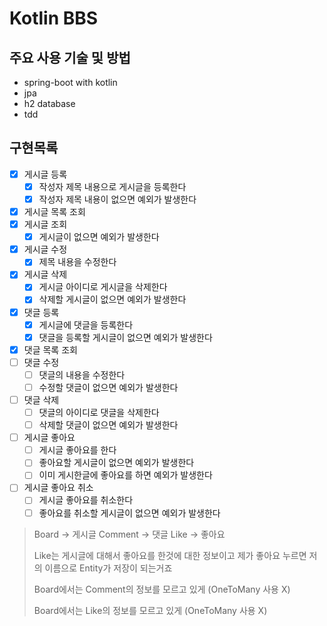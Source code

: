 # Kotlin BBS

## 주요 사용 기술 및 방법

* spring-boot with kotlin
* jpa
* h2 database
* tdd

## 구현목록

* [x] 게시글 등록
    * [x] 작성자 제목 내용으로 게시글을 등록한다
    * [x] 작성자 제목 내용이 없으면 예외가 발생한다
* [x] 게시글 목록 조회
* [x] 게시글 조회
    * [x] 게시글이 없으면 예외가 발생한다
* [x] 게시글 수정
    * [x] 제목 내용을 수정한다
* [x] 게시글 삭제
    * [x] 게시글 아이디로 게시글을 삭제한다
    * [x] 삭제할 게시글이 없으면 예외가 발생한다
* [x] 댓글 등록
    * [x] 게시글에 댓글을 등록한다
    * [x] 댓글을 등록할 게시글이 없으면 예외가 발생한다
* [x] 댓글 목록 조회
* [ ] 댓글 수정
    * [ ] 댓글의 내용을 수정한다
    * [ ] 수정할 댓글이 없으면 예외가 발생한다
* [ ] 댓글 삭제
    * [ ] 댓글의 아이디로 댓글을 삭제한다
    * [ ] 삭제할 댓글이 없으면 예외가 발생한다
* [ ] 게시글 좋아요
    * [ ] 게시글 좋아요를 한다
    * [ ] 좋아요할 게시글이 없으면 예외가 발생한다
    * [ ] 이미 게시한글에 좋아요를 하면 예외가 발생한다
* [ ] 게시글 좋아요 취소
    * [ ] 게시글 좋아요를 취소한다
    * [ ] 좋아요를 취소할 게시글이 없으면 예외가 발생한다

> Board -> 게시글 Comment -> 댓글 Like -> 좋아요
>
> Like는 게시글에 대해서 좋아요를 한것에 대한 정보이고 제가 좋아요 누르면 저의 이름으로 Entity가 저장이 되는거죠
>
> Board에서는 Comment의 정보를 모르고 있게 (OneToMany 사용 X)
>
> Board에서는 Like의 정보를 모르고 있게 (OneToMany 사용 X)